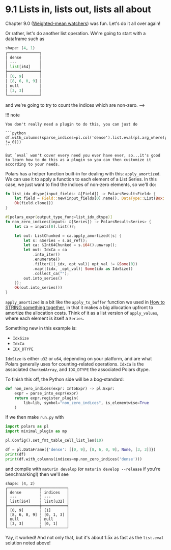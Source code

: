 # 9.1 Lists in, lists out, lists all about

Chapter 9.0 ([Weighted-mean watchers]) was fun. Let's do it all over again!

Or rather, let's do another list operation. We're going to start with
a dataframe such as

```python
shape: (4, 1)
┌──────────────┐
│ dense        │
│ ---          │
│ list[i64]    │
╞══════════════╡
│ [0, 9]       │
│ [8, 6, 0, 9] │
│ null         │
│ [3, 3]       │
└──────────────┘
```
and we're going to try to count the indices which are non-zero. -->

!!! note

    You don't really need a plugin to do this, you can just do

    ```python
    df.with_columns(sparse_indices=pl.col('dense').list.eval(pl.arg_where(pl.element() != 0)))
    ```

    But `eval` won't cover every need you ever have ever, so...it's good
    to learn how to do this as a plugin so you can then customize it according to your needs.

Polars has a helper function built-in for dealing with this: `apply_amortized`. We can use it to apply
a function to each element of a List Series. In this case, we just want to find the indices of non-zero
elements, so we'll do:

```rust
fn list_idx_dtype(input_fields: &[Field]) -> PolarsResult<Field> {
    let field = Field::new(input_fields[0].name(), DataType::List(Box::new(IDX_DTYPE)));
    Ok(field.clone())
}

#[polars_expr(output_type_func=list_idx_dtype)]
fn non_zero_indices(inputs: &[Series]) -> PolarsResult<Series> {
    let ca = inputs[0].list()?;

    let out: ListChunked = ca.apply_amortized(|s| {
        let s: &Series = s.as_ref();
        let ca: &Int64Chunked = s.i64().unwrap();
        let out: IdxCa = ca
            .into_iter()
            .enumerate()
            .filter(|(_idx, opt_val)| opt_val != &Some(0))
            .map(|(idx, _opt_val)| Some(idx as IdxSize))
            .collect_ca("");
        out.into_series()
    });
    Ok(out.into_series())
}
```
`apply_amortized` is a bit like the `apply_to_buffer` function we used in [How to STRING something together],
in that it makes a big allocation upfront to amortize the allocation costs. Think of it as a list version
of `apply_values`, where each element is itself a `Series`.

Something new in this example is:

- `IdxSize`
- `IdxCa`
- `IDX_DTYPE`

`IdxSize` is either `u32` or `u64`, depending on your platform, and are what Polars generally uses
for counting-related operations. `IdxCa` is the associated `ChunkedArray`, and `IDX_DTYPE` the associated
Polars dtype.

  [Weighted-mean watchers]: ../lists/
  [How to STRING something together]: ../stringify/

To finish this off, the Python side will be a bog-standard:

```python
def non_zero_indices(expr: IntoExpr) -> pl.Expr:
    expr = parse_into_expr(expr)
    return expr.register_plugin(
        lib=lib, symbol="non_zero_indices", is_elementwise=True
    )
```

If we then make `run.py` with

```python
import polars as pl
import minimal_plugin as mp

pl.Config().set_fmt_table_cell_list_len(10)

df = pl.DataFrame({'dense': [[0, 9], [8, 6, 0, 9], None, [3, 3]]})
print(df)
print(df.with_columns(indices=mp.non_zero_indices('dense')))
```
and compile with `maturin develop` (or `maturin develop --release` if you're benchmarking!)
then we'll see

```
shape: (4, 2)
┌──────────────┬───────────┐
│ dense        ┆ indices   │
│ ---          ┆ ---       │
│ list[i64]    ┆ list[u32] │
╞══════════════╪═══════════╡
│ [0, 9]       ┆ [1]       │
│ [8, 6, 0, 9] ┆ [0, 1, 3] │
│ null         ┆ null      │
│ [3, 3]       ┆ [0, 1]    │
└──────────────┴───────────┘
```

Yay, it worked! And not only that, but it's about 1.5x as fast as the `list.eval` solution
noted above!
